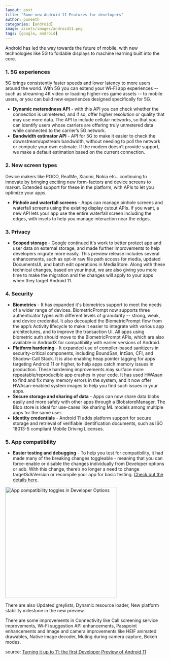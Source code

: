 ```yaml
---
layout: post
title: "Some new Android 11 Features for developers"
author: puneeth
categories: [android]
image: assets/images/android11.png
tags: [google, android]
---
```


Android has led the way towards the future of mobile, with new technologies like 5G to foldable displays to machine learning built into the core.

### 1. 5G experiences

5G brings consistently faster speeds and lower latency to more users around the world. With 5G you can extend your Wi-Fi app experiences -- such as streaming 4K video or loading higher-res game assets -- to mobile users, or you can build new experiences designed specifically for 5G.

- **Dynamic meteredness API** - with this API you can check whether the connection is unmetered, and if so, offer higher resolution or quality that may use more data. The API to include cellular networks, so that you can identify users whose carriers are offering truly unmetered data while connected to the carrier’s 5G network.
- **Bandwidth estimator API** - API for 5G to make it easier to check the downstream/upstream bandwidth, without needing to poll the network or compute your own estimate. If the modem doesn’t provide support, we make a default estimation based on the current connection.

### 2. New screen types

Device makers like POCO, RealMe, Xiaomi, Nokia etc.. continuing to innovate by bringing exciting new form-factors and device screens to market. Extended support for these in the platform, with APIs to let you optimize your apps.

- **Pinhole and waterfall screens** - Apps can manage pinhole screens and waterfall screens using the existing display cutout APIs. If you want, a new API lets your app use the entire waterfall screen including the edges, with insets to help you manage interaction near the edges.

### 3. Privacy

- **Scoped storage** - Google continued it's work to better protect app and user data on external storage, and made further improvements to help developers migrate more easily. This preview release includes several enhancements, such as opt-in raw file path access for media, updated DocumentsUI, and batch edit operations in MediaStore. Along with these technical changes, based on your input, we are also giving you more time to make the migration and the changes will apply to your apps when they target Android 11.

### 4. Security

- **Biometrics** - It has expanded it's biometrics support to meet the needs of a wider range of devices. BiometricPrompt now supports three authenticator types with different levels of granularity -- strong, weak, and device credential. It also decoupled the BiometricPrompt flow from the app’s Activity lifecycle to make it easier to integrate with various app architectures, and to improve the transaction UI. All apps using biometric auth should move to the BiometricPrompt APIs, which are also available in AndroidX for compatibility with earlier versions of Android.
- **Platform hardening** - It expanded use of compiler-based sanitizers in security-critical components, including BoundSan, IntSan, CFI, and Shadow-Call Stack. It is also enabling heap pointer tagging for apps targeting Android 11 or higher, to help apps catch memory issues in production. These hardening improvements may surface more repeatable/reproducible app crashes in your code. It has used HWAsan to find and fix many memory errors in the system, and it now offer HWAsan-enabled system images to help you find such issues in your apps.
- **Secure storage and sharing of data** - Apps can now share data blobs easily and more safely with other apps through a BlobstoreManager. The Blob store is ideal for use-cases like sharing ML models among multiple apps for the same user.
- **Identity credentials** - Android 11 adds platform support for secure storage and retrieval of verifiable identification documents, such as ISO 18013-5 compliant Mobile Driving Licenses.

### 5. App compatibility

- **Easier testing and debugging** - To help you test for compatibility, it had made many of the breaking changes toggleable - meaning that you can force-enable or disable the changes individually from Developer options or adb. With this change, there’s no longer a need to change targetSdkVersion or recompile your app for basic testing. [ Check out the details here](https://developer.android.com/preview/test-changes).

<img src="https://devskrate.github.io/assets/images/android/App-compatibility-toggles-in-Developer-Options.png" alt="App compatibility toggles in Developer Options" style="width:350px; border:0;"/>

There are also Updated greylists, Dynamic resource loader, New platform stability milestone in the new preview.

There are some improvements in Connectivity like Call screening service improvements, Wi-Fi suggestion API enhancements, Passpoint enhancements and Image and camera improvements like HEIF animated drawables, Native image decoder, Muting during camera capture, Bokeh modes.

source: [ Turning it up to 11: the first Developer Preview of Android 11 ](https://android-developers.googleblog.com/2020/02/Android-11-developer-preview.html)
